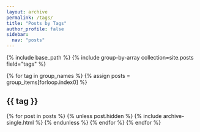 ```yaml
---
layout: archive
permalink: /tags/
title: "Posts by Tags"
author_profile: false
sidebar:
  nav: "posts"
---
```


{% include base_path %}
{% include group-by-array collection=site.posts field="tags" %}

{% for tag in group_names %}
  {% assign posts = group_items[forloop.index0] %}
  <h2 id="{{ tag | slugify }}" class="archive__subtitle">{{ tag }}</h2>
  {% for post in posts %}
  {% unless post.hidden %}
    {% include archive-single.html %}
  {% endunless %}
  {% endfor %}
{% endfor %}